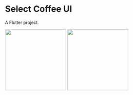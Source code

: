 
# Select Coffee UI


A Flutter project.

<img src="https://user-images.githubusercontent.com/80044583/193536916-19b92f68-b7e3-4b44-b90d-8948c81d29e4.jpg" width="200">  <img src="https://user-images.githubusercontent.com/80044583/193536920-edd8e7f3-fc03-47a4-a110-801122530765.jpg" width="200">
